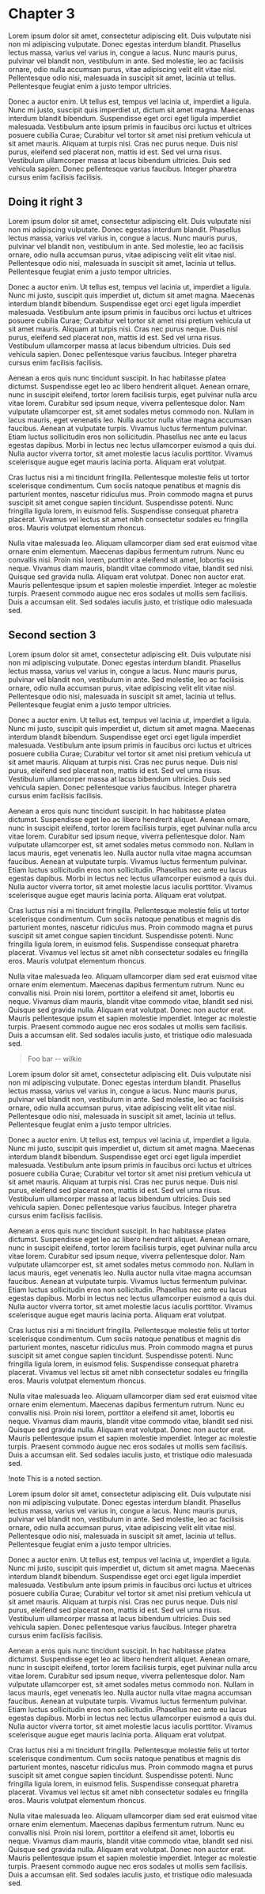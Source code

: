 # Chapter 3

Lorem ipsum dolor sit amet, consectetur adipiscing elit. Duis vulputate nisi non mi adipiscing vulputate. Donec egestas interdum blandit. Phasellus lectus massa, varius vel varius in, congue a lacus. Nunc mauris purus, pulvinar vel blandit non, vestibulum in ante. Sed molestie, leo ac facilisis ornare, odio nulla accumsan purus, vitae adipiscing velit elit vitae nisl. Pellentesque odio nisi, malesuada in suscipit sit amet, lacinia ut tellus. Pellentesque feugiat enim a justo tempor ultricies.

Donec a auctor enim. Ut tellus est, tempus vel lacinia ut, imperdiet a ligula. Nunc mi justo, suscipit quis imperdiet ut, dictum sit amet magna. Maecenas interdum blandit bibendum. Suspendisse eget orci eget ligula imperdiet malesuada. Vestibulum ante ipsum primis in faucibus orci luctus et ultrices posuere cubilia Curae; Curabitur vel tortor sit amet nisi pretium vehicula ut sit amet mauris. Aliquam at turpis nisi. Cras nec purus neque. Duis nisl purus, eleifend sed placerat non, mattis id est. Sed vel urna risus. Vestibulum ullamcorper massa at lacus bibendum ultricies. Duis sed vehicula sapien. Donec pellentesque varius faucibus. Integer pharetra cursus enim facilisis facilisis.

## Doing it right 3

Lorem ipsum dolor sit amet, consectetur adipiscing elit. Duis vulputate nisi non mi adipiscing vulputate. Donec egestas interdum blandit. Phasellus lectus massa, varius vel varius in, congue a lacus. Nunc mauris purus, pulvinar vel blandit non, vestibulum in ante. Sed molestie, leo ac facilisis ornare, odio nulla accumsan purus, vitae adipiscing velit elit vitae nisl. Pellentesque odio nisi, malesuada in suscipit sit amet, lacinia ut tellus. Pellentesque feugiat enim a justo tempor ultricies.

Donec a auctor enim. Ut tellus est, tempus vel lacinia ut, imperdiet a ligula. Nunc mi justo, suscipit quis imperdiet ut, dictum sit amet magna. Maecenas interdum blandit bibendum. Suspendisse eget orci eget ligula imperdiet malesuada. Vestibulum ante ipsum primis in faucibus orci luctus et ultrices posuere cubilia Curae; Curabitur vel tortor sit amet nisi pretium vehicula ut sit amet mauris. Aliquam at turpis nisi. Cras nec purus neque. Duis nisl purus, eleifend sed placerat non, mattis id est. Sed vel urna risus. Vestibulum ullamcorper massa at lacus bibendum ultricies. Duis sed vehicula sapien. Donec pellentesque varius faucibus. Integer pharetra cursus enim facilisis facilisis.

Aenean a eros quis nunc tincidunt suscipit. In hac habitasse platea dictumst. Suspendisse eget leo ac libero hendrerit aliquet. Aenean ornare, nunc in suscipit eleifend, tortor lorem facilisis turpis, eget pulvinar nulla arcu vitae lorem. Curabitur sed ipsum neque, viverra pellentesque dolor. Nam vulputate ullamcorper est, sit amet sodales metus commodo non. Nullam in lacus mauris, eget venenatis leo. Nulla auctor nulla vitae magna accumsan faucibus. Aenean at vulputate turpis. Vivamus luctus fermentum pulvinar. Etiam luctus sollicitudin eros non sollicitudin. Phasellus nec ante eu lacus egestas dapibus. Morbi in lectus nec lectus ullamcorper euismod a quis dui. Nulla auctor viverra tortor, sit amet molestie lacus iaculis porttitor. Vivamus scelerisque augue eget mauris lacinia porta. Aliquam erat volutpat.

Cras luctus nisi a mi tincidunt fringilla. Pellentesque molestie felis ut tortor scelerisque condimentum. Cum sociis natoque penatibus et magnis dis parturient montes, nascetur ridiculus mus. Proin commodo magna et purus suscipit sit amet congue sapien tincidunt. Suspendisse potenti. Nunc fringilla ligula lorem, in euismod felis. Suspendisse consequat pharetra placerat. Vivamus vel lectus sit amet nibh consectetur sodales eu fringilla eros. Mauris volutpat elementum rhoncus.

Nulla vitae malesuada leo. Aliquam ullamcorper diam sed erat euismod vitae ornare enim elementum. Maecenas dapibus fermentum rutrum. Nunc eu convallis nisi. Proin nisi lorem, porttitor a eleifend sit amet, lobortis eu neque. Vivamus diam mauris, blandit vitae commodo vitae, blandit sed nisi. Quisque sed gravida nulla. Aliquam erat volutpat. Donec non auctor erat. Mauris pellentesque ipsum et sapien molestie imperdiet. Integer ac molestie turpis. Praesent commodo augue nec eros sodales ut mollis sem facilisis. Duis a accumsan elit. Sed sodales iaculis justo, et tristique odio malesuada sed.

## Second section 3

Lorem ipsum dolor sit amet, consectetur adipiscing elit. Duis vulputate nisi non mi adipiscing vulputate. Donec egestas interdum blandit. Phasellus lectus massa, varius vel varius in, congue a lacus. Nunc mauris purus, pulvinar vel blandit non, vestibulum in ante. Sed molestie, leo ac facilisis ornare, odio nulla accumsan purus, vitae adipiscing velit elit vitae nisl. Pellentesque odio nisi, malesuada in suscipit sit amet, lacinia ut tellus. Pellentesque feugiat enim a justo tempor ultricies.

Donec a auctor enim. Ut tellus est, tempus vel lacinia ut, imperdiet a ligula. Nunc mi justo, suscipit quis imperdiet ut, dictum sit amet magna. Maecenas interdum blandit bibendum. Suspendisse eget orci eget ligula imperdiet malesuada. Vestibulum ante ipsum primis in faucibus orci luctus et ultrices posuere cubilia Curae; Curabitur vel tortor sit amet nisi pretium vehicula ut sit amet mauris. Aliquam at turpis nisi. Cras nec purus neque. Duis nisl purus, eleifend sed placerat non, mattis id est. Sed vel urna risus. Vestibulum ullamcorper massa at lacus bibendum ultricies. Duis sed vehicula sapien. Donec pellentesque varius faucibus. Integer pharetra cursus enim facilisis facilisis.

Aenean a eros quis nunc tincidunt suscipit. In hac habitasse platea dictumst. Suspendisse eget leo ac libero hendrerit aliquet. Aenean ornare, nunc in suscipit eleifend, tortor lorem facilisis turpis, eget pulvinar nulla arcu vitae lorem. Curabitur sed ipsum neque, viverra pellentesque dolor. Nam vulputate ullamcorper est, sit amet sodales metus commodo non. Nullam in lacus mauris, eget venenatis leo. Nulla auctor nulla vitae magna accumsan faucibus. Aenean at vulputate turpis. Vivamus luctus fermentum pulvinar. Etiam luctus sollicitudin eros non sollicitudin. Phasellus nec ante eu lacus egestas dapibus. Morbi in lectus nec lectus ullamcorper euismod a quis dui. Nulla auctor viverra tortor, sit amet molestie lacus iaculis porttitor. Vivamus scelerisque augue eget mauris lacinia porta. Aliquam erat volutpat.

Cras luctus nisi a mi tincidunt fringilla. Pellentesque molestie felis ut tortor scelerisque condimentum. Cum sociis natoque penatibus et magnis dis parturient montes, nascetur ridiculus mus. Proin commodo magna et purus suscipit sit amet congue sapien tincidunt. Suspendisse potenti. Nunc fringilla ligula lorem, in euismod felis. Suspendisse consequat pharetra placerat. Vivamus vel lectus sit amet nibh consectetur sodales eu fringilla eros. Mauris volutpat elementum rhoncus.

Nulla vitae malesuada leo. Aliquam ullamcorper diam sed erat euismod vitae ornare enim elementum. Maecenas dapibus fermentum rutrum. Nunc eu convallis nisi. Proin nisi lorem, porttitor a eleifend sit amet, lobortis eu neque. Vivamus diam mauris, blandit vitae commodo vitae, blandit sed nisi. Quisque sed gravida nulla. Aliquam erat volutpat. Donec non auctor erat. Mauris pellentesque ipsum et sapien molestie imperdiet. Integer ac molestie turpis. Praesent commodo augue nec eros sodales ut mollis sem facilisis. Duis a accumsan elit. Sed sodales iaculis justo, et tristique odio malesuada sed.

> Foo bar -- wilkie

Lorem ipsum dolor sit amet, consectetur adipiscing elit. Duis vulputate nisi non mi adipiscing vulputate. Donec egestas interdum blandit. Phasellus lectus massa, varius vel varius in, congue a lacus. Nunc mauris purus, pulvinar vel blandit non, vestibulum in ante. Sed molestie, leo ac facilisis ornare, odio nulla accumsan purus, vitae adipiscing velit elit vitae nisl. Pellentesque odio nisi, malesuada in suscipit sit amet, lacinia ut tellus. Pellentesque feugiat enim a justo tempor ultricies.

Donec a auctor enim. Ut tellus est, tempus vel lacinia ut, imperdiet a ligula. Nunc mi justo, suscipit quis imperdiet ut, dictum sit amet magna. Maecenas interdum blandit bibendum. Suspendisse eget orci eget ligula imperdiet malesuada. Vestibulum ante ipsum primis in faucibus orci luctus et ultrices posuere cubilia Curae; Curabitur vel tortor sit amet nisi pretium vehicula ut sit amet mauris. Aliquam at turpis nisi. Cras nec purus neque. Duis nisl purus, eleifend sed placerat non, mattis id est. Sed vel urna risus. Vestibulum ullamcorper massa at lacus bibendum ultricies. Duis sed vehicula sapien. Donec pellentesque varius faucibus. Integer pharetra cursus enim facilisis facilisis.

Aenean a eros quis nunc tincidunt suscipit. In hac habitasse platea dictumst. Suspendisse eget leo ac libero hendrerit aliquet. Aenean ornare, nunc in suscipit eleifend, tortor lorem facilisis turpis, eget pulvinar nulla arcu vitae lorem. Curabitur sed ipsum neque, viverra pellentesque dolor. Nam vulputate ullamcorper est, sit amet sodales metus commodo non. Nullam in lacus mauris, eget venenatis leo. Nulla auctor nulla vitae magna accumsan faucibus. Aenean at vulputate turpis. Vivamus luctus fermentum pulvinar. Etiam luctus sollicitudin eros non sollicitudin. Phasellus nec ante eu lacus egestas dapibus. Morbi in lectus nec lectus ullamcorper euismod a quis dui. Nulla auctor viverra tortor, sit amet molestie lacus iaculis porttitor. Vivamus scelerisque augue eget mauris lacinia porta. Aliquam erat volutpat.

Cras luctus nisi a mi tincidunt fringilla. Pellentesque molestie felis ut tortor scelerisque condimentum. Cum sociis natoque penatibus et magnis dis parturient montes, nascetur ridiculus mus. Proin commodo magna et purus suscipit sit amet congue sapien tincidunt. Suspendisse potenti. Nunc fringilla ligula lorem, in euismod felis. Suspendisse consequat pharetra placerat. Vivamus vel lectus sit amet nibh consectetur sodales eu fringilla eros. Mauris volutpat elementum rhoncus.

Nulla vitae malesuada leo. Aliquam ullamcorper diam sed erat euismod vitae ornare enim elementum. Maecenas dapibus fermentum rutrum. Nunc eu convallis nisi. Proin nisi lorem, porttitor a eleifend sit amet, lobortis eu neque. Vivamus diam mauris, blandit vitae commodo vitae, blandit sed nisi. Quisque sed gravida nulla. Aliquam erat volutpat. Donec non auctor erat. Mauris pellentesque ipsum et sapien molestie imperdiet. Integer ac molestie turpis. Praesent commodo augue nec eros sodales ut mollis sem facilisis. Duis a accumsan elit. Sed sodales iaculis justo, et tristique odio malesuada sed.

!note This is a noted section.

Lorem ipsum dolor sit amet, consectetur adipiscing elit. Duis vulputate nisi non mi adipiscing vulputate. Donec egestas interdum blandit. Phasellus lectus massa, varius vel varius in, congue a lacus. Nunc mauris purus, pulvinar vel blandit non, vestibulum in ante. Sed molestie, leo ac facilisis ornare, odio nulla accumsan purus, vitae adipiscing velit elit vitae nisl. Pellentesque odio nisi, malesuada in suscipit sit amet, lacinia ut tellus. Pellentesque feugiat enim a justo tempor ultricies.

Donec a auctor enim. Ut tellus est, tempus vel lacinia ut, imperdiet a ligula. Nunc mi justo, suscipit quis imperdiet ut, dictum sit amet magna. Maecenas interdum blandit bibendum. Suspendisse eget orci eget ligula imperdiet malesuada. Vestibulum ante ipsum primis in faucibus orci luctus et ultrices posuere cubilia Curae; Curabitur vel tortor sit amet nisi pretium vehicula ut sit amet mauris. Aliquam at turpis nisi. Cras nec purus neque. Duis nisl purus, eleifend sed placerat non, mattis id est. Sed vel urna risus. Vestibulum ullamcorper massa at lacus bibendum ultricies. Duis sed vehicula sapien. Donec pellentesque varius faucibus. Integer pharetra cursus enim facilisis facilisis.

Aenean a eros quis nunc tincidunt suscipit. In hac habitasse platea dictumst. Suspendisse eget leo ac libero hendrerit aliquet. Aenean ornare, nunc in suscipit eleifend, tortor lorem facilisis turpis, eget pulvinar nulla arcu vitae lorem. Curabitur sed ipsum neque, viverra pellentesque dolor. Nam vulputate ullamcorper est, sit amet sodales metus commodo non. Nullam in lacus mauris, eget venenatis leo. Nulla auctor nulla vitae magna accumsan faucibus. Aenean at vulputate turpis. Vivamus luctus fermentum pulvinar. Etiam luctus sollicitudin eros non sollicitudin. Phasellus nec ante eu lacus egestas dapibus. Morbi in lectus nec lectus ullamcorper euismod a quis dui. Nulla auctor viverra tortor, sit amet molestie lacus iaculis porttitor. Vivamus scelerisque augue eget mauris lacinia porta. Aliquam erat volutpat.

Cras luctus nisi a mi tincidunt fringilla. Pellentesque molestie felis ut tortor scelerisque condimentum. Cum sociis natoque penatibus et magnis dis parturient montes, nascetur ridiculus mus. Proin commodo magna et purus suscipit sit amet congue sapien tincidunt. Suspendisse potenti. Nunc fringilla ligula lorem, in euismod felis. Suspendisse consequat pharetra placerat. Vivamus vel lectus sit amet nibh consectetur sodales eu fringilla eros. Mauris volutpat elementum rhoncus.

Nulla vitae malesuada leo. Aliquam ullamcorper diam sed erat euismod vitae ornare enim elementum. Maecenas dapibus fermentum rutrum. Nunc eu convallis nisi. Proin nisi lorem, porttitor a eleifend sit amet, lobortis eu neque. Vivamus diam mauris, blandit vitae commodo vitae, blandit sed nisi. Quisque sed gravida nulla. Aliquam erat volutpat. Donec non auctor erat. Mauris pellentesque ipsum et sapien molestie imperdiet. Integer ac molestie turpis. Praesent commodo augue nec eros sodales ut mollis sem facilisis. Duis a accumsan elit. Sed sodales iaculis justo, et tristique odio malesuada sed.
